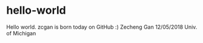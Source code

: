 # hello-world
Hello world. zcgan is born today on GitHub :)
Zecheng Gan
12/05/2018
Univ. of Michigan
